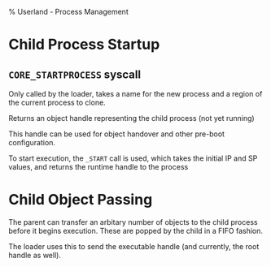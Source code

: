 % Userland - Process Management

Child Process Startup
=====================

`CORE_STARTPROCESS` syscall
----
Only called by the loader, takes a name for the new process and a region of the current process to clone.

Returns an object handle representing the child process (not yet running)

This handle can be used for object handover and other pre-boot configuration.

To start execution, the `_START` call is used, which takes the initial IP and SP values, and returns the runtime handle to the process


Child Object Passing
====================
The parent can transfer an arbitary number of objects to the child process before it begins execution. These are popped by the child in a FIFO fashion.

The loader uses this to send the executable handle (and currently, the root handle as well).

